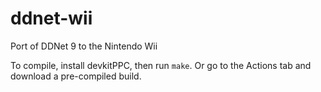 # ddnet-wii

Port of DDNet 9 to the Nintendo Wii

To compile, install devkitPPC, then run `make`.
Or go to the Actions tab and download a pre-compiled build.
